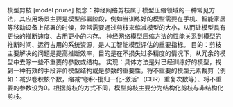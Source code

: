 模型剪枝 [model prune]
概念：神经网络剪枝属于模型压缩领域的一种常见方法，其应用场景主要是模型部署阶段，例如当训练好的模型需要在手机、智能家居等移动设备上部署的时候，常常需要通过剪枝来缩减模型的大小，从而让模型具有更快的推断速度、占用更小的内存。
神经网络模型压缩方法的性能关系到模型的推断时间、运行占用的系统资源，是人工智能模型评估的重要指标。
目的：剪枝主要解决的问题是提高推断效率，目的是在不损失过多精度的情况下，从冗余的模型中去除一些不重要的参数或结构。
实现：具体方法是对已经训练好的模型，找到一种有效的手段评价模型结构或是参数的重要性，将不重要的模型元素裁剪（例如：减少卷积核个数，缩减“卷积-批归一化-激活”（CBR）重复次数等）、将不重要的参数设为0。根据剪枝的方式不同，模型剪枝主要分为结构化剪枝与非结构化剪枝。

